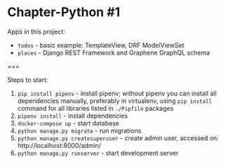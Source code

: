Chapter-Python #1
===

Apps in this project:
* `todos` - basic example: TemplateView, DRF ModelViewSet
* `places` - Django REST Framework and Graphene GraphQL schema

===

Steps to start: 

1. `pip install pipenv` - install pipenv; without pipenv you can install all dependencies manually, preferably in virtualenv, using `pip install` command for all libraries listed in `./Pipfile` packages
1. `pipenv install` - install dependencies
1. `docker-compose up` - start database
1. `python manage.py migrate` - run migrations
1. `python manage.py createsuperuser` - create admin user, accessed on: http://localhost:8000/admin/
1. `python manage.py runserver` - start development server

